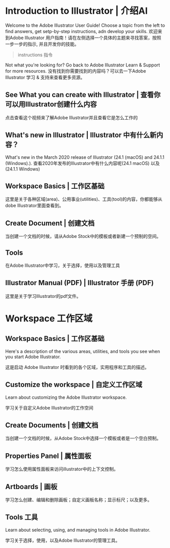 # Introduction to Illustrator | 介绍AI

Welcome to the Adobe Illustrator User Guide! Choose a topic from the left to find answers, get setp-by-step instructions, adn develop your skills.
欢迎来到Adobe Illustrator 用户指南！请在左侧选择一个具体的主题来寻找答案，按照一步一步的指示, 并且开发你的技能。

> instructions 指令

Not what you're looking for? Go back to Adobe Illustrator Learn & Support for more resources.
没有找到你需要找到的内容吗？可以去一下Adobe Illustrator 学习 & 支持来查看更多资源。

## See What you can create with Illustrator | 查看你可以用Illustrator创建什么内容

点击查看这个视频来了解Adobe Illustrator并且查看它是怎么工作的

## What's new in Illustrator | Illustrator 中有什么新内容？
What's new in the March 2020 release of Illustrator (24.1 (macOS) and 24.1.1 (Windows).).
查看2020年发布的Illustrator中有什么内容呢(24.1 macOS) 以及 (24.1.1 Windows)

## Workspace Basics | 工作区基础

这里是关于各种区域(area)、公用事业(utilities)、工具(tool)的内容，你都能够从dobe Illustrator里面查看到。

## Create Document | 创建文档
当创建一个文档的时候，请从Adobe Stock中的模板或者新建一个预制的空间。

## Tools
在Adobe Illustrator中学习，关于选择，使用以及管理工具

## Illustrator Manual (PDF) | Illustrator 手册 (PDF)
这里是关于学习Illustrator的pdf文件。







# Workspace 工作区域

## Workspace Basics | 工作区基础

Here's a description of the various areas, utilities, and tools you see when you start Adobe Illustrator.

这是启动 Adobe Illustrator 时看到的各个区域，实用程序和工具的描述。

## Customize the workspace | 自定义工作区域

Learn about customizing the Adobe Illustrator workspace.

学习关于自定义Adobe Illustrator的工作空间

## Create Documents | 创建文档
当创建一个文档的时候，从Adobe Stock中选择一个模板或者是一个空白预制。

## Properties Panel | 属性面板
学习怎么使用属性面板来访问illustrator中的上下文控制。

## Artboards | 画板
学习怎么创建、编辑和删除画板；自定义画板名称；显示标尺；以及更多。

## Tools 工具
Learn about selecting, using, and managing tools in Adobe Illustrator.

学习关于选择，使用，以及Adobe Illustrator的管理工具。










